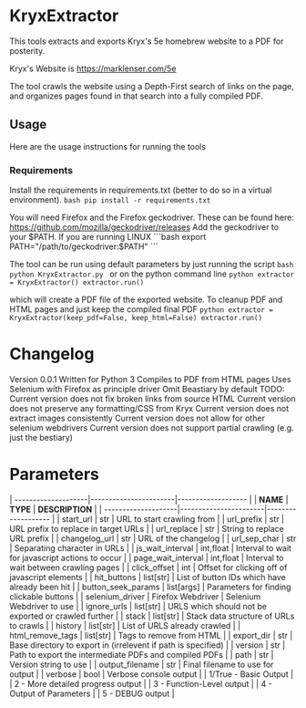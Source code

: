 # KryxExtractor

This tools extracts and exports Kryx's 5e homebrew website to a PDF for posterity.

Kryx's Website is https://marklenser.com/5e

The tool crawls the website using a Depth-First search of links on the page, and 
organizes pages found in that search into a fully compiled PDF.

## Usage

Here are the usage instructions for running the tools

### Requirements

Install the requirements in requirements.txt (better to do so in a virtual environment).
    ```bash
    pip install -r requirements.txt
    ```

You will need Firefox and the Firefox geckodriver. These can be found here:
    https://github.com/mozilla/geckodriver/releases
Add the geckodriver to your $PATH. If you are running LINUX
    ```bash
    export PATH="/path/to/geckodriver:$PATH"
    ```

The tool can be run using default parameters by just running the script
    ```bash
    python KryxExtractor.py
    ```
or on the python command line
    ```python
    extractor = KryxExtractor()
    extractor.run()
    ```

which will create a PDF file of the exported website.
To cleanup PDF and HTML pages and just keep the compiled final PDF 
    ```python
        extractor = KryxExtractor(keep_pdf=False, keep_html=False)
        extractor.run()
    ```

# Changelog

Version 0.0.1
    Written for Python 3
    Compiles to PDF from HTML pages
    Uses Selenium with Firefox as principle driver
    Omit Beastiary by default
TODO:
    Current version does not fix broken links from source HTML
    Current version does not preserve any formatting/CSS from Kryx
    Current version does not extract images consistently
    Current version does not allow for other selenium webdrivers
    Current version does not support partial crawling (e.g. just the bestiary)

# Parameters

| --------------------|-----------------------|------------------- |
| **NAME**            |   **TYPE**        |   **DESCRIPTION** |
| --------------------|-----------------------|------------------- |
| start_url           |   str                 |   URL to start crawling from |
| url_prefix          |   str                 |   URL prefix to replace in target URLs |
| url_replace         |   str                 |   String to replace URL prefix |
| changelog_url       |   str                 |   URL of the changelog |
| url_sep_char        |   str                 |   Separating character in URLs |
| js_wait_interval    |   int,float           |   Interval to wait for javascript actions to occur |
| page_wait_interval  |   int,float           |   Interval to wait between crawling pages |
| click_offset        |   int                 |   Offset for clicking off of javascript elements |
| hit_buttons         |   list[str]           |   List of button IDs which have already been hit |
| button_seek_params  |   list[args]          |   Parameters for finding clickable buttons |
| selenium_driver     |   Firefox Webdriver   |   Selenium Webdriver to use |
| ignore_urls         |   list[str]           |   URLS which should not be exported or crawled further |
| stack               |   list[str]           |   Stack data structure of URLs to crawls |
| history             |   list[str]           |   List of URLS already crawled |
| html_remove_tags    |   list[str]           |   Tags to remove from HTML |
| export_dir          |   str                 |   Base directory to export in (irrelevent if path is specified) |
| version             |   str                 |   Path to export the intermediate PDFs and compiled PDFs |
| path                |   str                 |   Version string to use |
| output_filename     |   str                 |   Final filename to use for output |
| verbose             |   bool                |   Verbose console output |
|                                                     1/True  -   Basic Output |
|                                                     2       -   More detailed progress output |
|                                                     3       -   Function-Level output |
|                                                     4       -   Output of Parameters |
|                                                     5       -   DEBUG output |